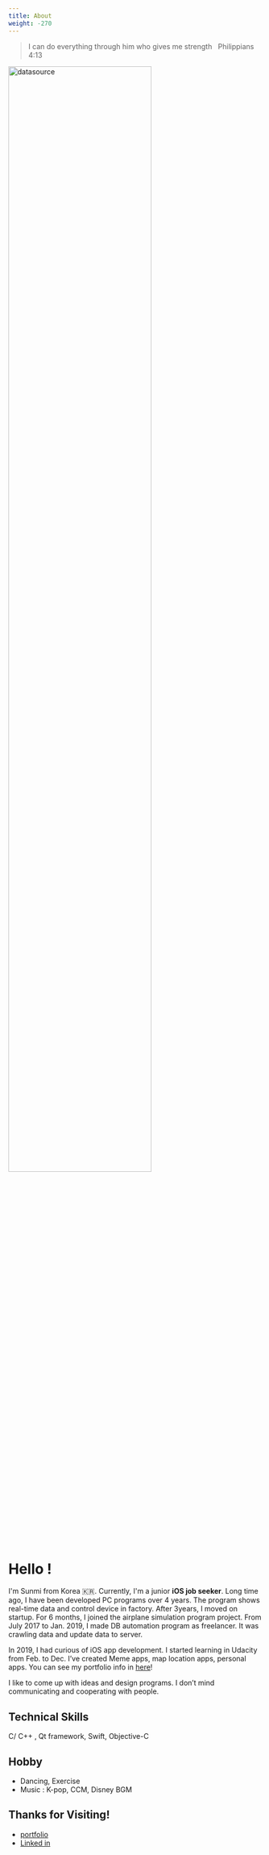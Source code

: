 ```yaml
---
title: About
weight: -270
---
```

<blockquote> I can do everything through him who gives me strength &nbsp;   
<span itemscope itemtype="http://schema.org/Person" class="cite">
<span itemprop="bible">Philippians 4:13 </span>
</span></blockquote>

<img src="https://github.com/sunmiya5/sunmiya.com/blob/master/static/images/2019/11/golden%20gate%20bridge.png" width="75%" height="75%" title="cc" alt="datasource"></img>

# Hello ! 
I'm Sunmi from Korea 🇰🇷. Currently, I'm a junior **iOS job seeker**. Long time ago, I have been developed PC programs over 4 years. The program shows real-time data and control device in factory. After 3years, I moved on startup. For 6 months, I joined the airplane simulation program project. From July 2017 to Jan. 2019, I made DB automation program as freelancer. It was crawling data and update data to server.

In 2019, I had curious of iOS app development. I started learning in Udacity
from Feb. to Dec. I’ve created Meme apps, map location apps, personal apps.
You can see my portfolio info in [here](https://meeta.io/@sunmiya)!
 
I like to come up with ideas and design programs. I don’t mind communicating and cooperating with people.

## Technical Skills
C/ C++ , Qt framework, Swift, Objective-C

## Hobby
- Dancing, Exercise
- Music : K-pop, CCM, Disney BGM

## Thanks for Visiting!
- [portfolio](https://meeta.io/@sunmiya) 
- [Linked in](www.linkedin.com/in/sunmi) 
